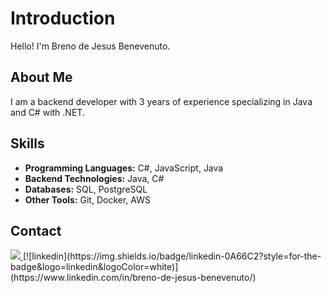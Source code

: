# Introduction

Hello! I'm Breno de Jesus Benevenuto.

## About Me

I am a backend developer with 3 years of experience specializing in Java and C# with .NET.

## Skills

- **Programming Languages:** C#, JavaScript, Java
- **Backend Technologies:** Java, C#
- **Databases:** SQL, PostgreSQL
- **Other Tools:** Git, Docker, AWS

## Contact

<a href="malito:brenobenevenuto@gmail.com">
    <img src="https://img.shields.io/badge/Gmail-D14836?style=for-the-badge&logo=gmail&logoColor=white" />        
</a>
[![linkedin](https://img.shields.io/badge/linkedin-0A66C2?style=for-the-badge&logo=linkedin&logoColor=white)](https://www.linkedin.com/in/breno-de-jesus-benevenuto/)
